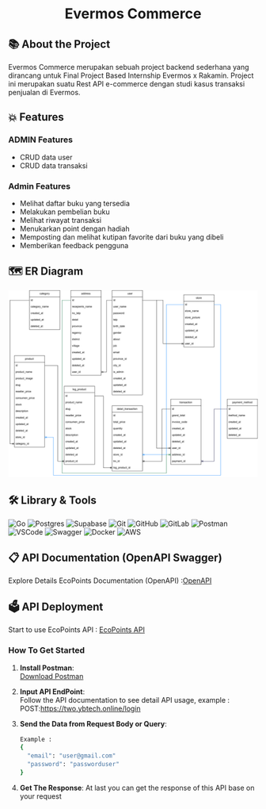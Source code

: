 <div align="center">

# **Evermos Commerce**

</div>

## 📚 About the Project

Evermos Commerce merupakan sebuah project backend sederhana yang dirancang untuk Final Project Based Internship Evermos x Rakamin. Project ini merupakan suatu Rest API e-commerce dengan studi kasus transaksi penjualan di Evermos.

## 💥 Features 

### ADMIN Features 

- CRUD data user
- CRUD data transaksi
  
### Admin Features 

- Melihat daftar buku yang tersedia
- Melakukan pembelian buku
- Melihat riwayat transaksi
- Menukarkan point dengan hadiah
- Memposting dan melihat kutipan favorite dari buku yang dibeli
- Memberikan feedback pengguna

## 🗺️ ER Diagram 

![ER Diagram](/image/ERD.png)

## 🛠️ Library & Tools 
![Go](https://img.shields.io/badge/go-%2300ADD8.svg?style=for-the-badge&logo=go&logoColor=white) 
![Postgres](https://img.shields.io/badge/postgres-%23316192.svg?style=for-the-badge&logo=postgresql&logoColor=white) 
![Supabase](https://img.shields.io/badge/Supabase-3ECF8E?style=for-the-badge&logo=supabase&logoColor=white) 
![Git](https://img.shields.io/badge/git-%23F05033.svg?style=for-the-badge&logo=git&logoColor=white) 
![GitHub](https://img.shields.io/badge/github-%23121011.svg?style=for-the-badge&logo=github&logoColor=white) 
![GitLab](https://img.shields.io/badge/gitlab-%23181717.svg?style=for-the-badge&logo=gitlab&logoColor=white) 
![Postman](https://img.shields.io/badge/Postman-FF6C37?style=for-the-badge&logo=postman&logoColor=white) 
![VSCode](https://img.shields.io/badge/VSCode-007ACC?style=for-the-badge&logo=visual-studio-code&logoColor=white)
![Swagger](https://img.shields.io/badge/-Swagger-%23Clojure?style=for-the-badge&logo=swagger&logoColor=white) 
![Docker](https://img.shields.io/badge/docker-%230db7ed.svg?style=for-the-badge&logo=docker&logoColor=white) 
![AWS](https://img.shields.io/badge/AWS-%23FF9900.svg?style=for-the-badge&logo=amazon-aws&logoColor=white)

## 📋 API Documentation (OpenAPI Swagger) 
Explore Details EcoPoints Documentation (OpenAPI) :[OpenAPI](https://app.swaggerhub.com/apis/FarahRaihanunnisa/Chapter1/1.0.0)

## 🗳️ API Deployment 
Start to use EcoPoints API : [EcoPoints API]()

### How To Get Started
1. **Install Postman**:<br>
    [Download Postman](https://www.postman.com/downloads/)
    
2. **Input API EndPoint**:<br>
    Follow the API documentation to see detail API usage, example :<br>
    POST:https://two.ybtech.online/login
    
3. **Send the Data from Request Body or Query**:<br>
    ```bash
    Example :
    {
      "email": "user@gmail.com"
      "password": "passworduser"
    }
    ```
5. **Get The Response**:
    At last you can get the response of this API base on your request
